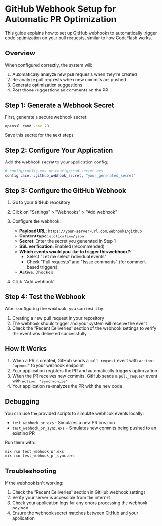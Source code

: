 # GitHub Webhook Setup for Automatic PR Optimization

This guide explains how to set up GitHub webhooks to automatically trigger code optimization on your pull requests, similar to how CodeFlash works.

## Overview

When configured correctly, the system will:
1. Automatically analyze new pull requests when they're created
2. Re-analyze pull requests when new commits are pushed
3. Generate optimization suggestions
4. Post those suggestions as comments on the PR

## Step 1: Generate a Webhook Secret

First, generate a secure webhook secret:

```bash
openssl rand -hex 20
```

Save this secret for the next steps.

## Step 2: Configure Your Application

Add the webhook secret to your application config:

```elixir
# config/config.exs or config/prod.secret.exs
config :ace, :github_webhook_secret, "your_generated_secret"
```

## Step 3: Configure the GitHub Webhook

1. Go to your GitHub repository
2. Click on "Settings" > "Webhooks" > "Add webhook"
3. Configure the webhook:
   - **Payload URL**: `https://your-server-url.com/webhooks/github`
   - **Content type**: `application/json`
   - **Secret**: Enter the secret you generated in Step 1
   - **SSL verification**: Enabled (recommended)
   - **Which events would you like to trigger this webhook?**: 
     - Select "Let me select individual events"
     - Check "Pull requests" and "Issue comments" (for comment-based triggers)
   - **Active**: Checked

4. Click "Add webhook"

## Step 4: Test the Webhook

After configuring the webhook, you can test it by:

1. Creating a new pull request in your repository
2. The webhook should trigger and your system will receive the event
3. Check the "Recent Deliveries" section of the webhook settings to verify the event was delivered successfully

## How It Works

1. When a PR is created, GitHub sends a `pull_request` event with `action: "opened"` to your webhook endpoint
2. Your application registers the PR and automatically triggers optimization
3. When the PR receives new commits, GitHub sends a `pull_request` event with `action: "synchronize"`
4. Your application re-analyzes the PR with the new code

## Debugging

You can use the provided scripts to simulate webhook events locally:

- `test_webhook_pr.exs` - Simulates a new PR creation
- `test_webhook_pr_sync.exs` - Simulates new commits being pushed to an existing PR

Run them with:

```bash
mix run test_webhook_pr.exs
mix run test_webhook_pr_sync.exs
```

## Troubleshooting

If the webhook isn't working:

1. Check the "Recent Deliveries" section in GitHub webhook settings
2. Verify your server is accessible from the internet
3. Check your application logs for any errors processing the webhook payload
4. Ensure the webhook secret matches between GitHub and your application 
